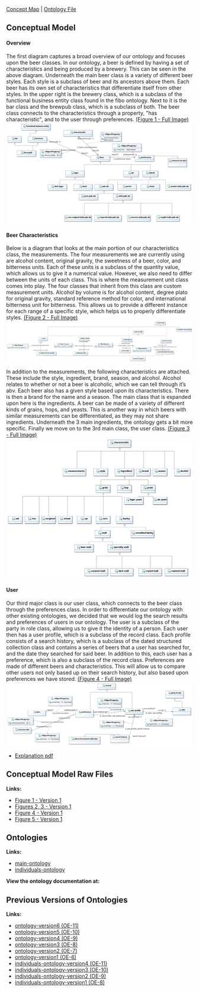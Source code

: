 [Concept Map](#conceptual-model) | [Ontology File](#ontologies)

## Conceptual Model

#### Overview
The first diagram captures a broad overview of our ontology and focuses upon the beer classes. In our ontology, a beer is defined by having a set of characteristics and being produced by a brewery. This can be seen in the above diagram. Underneath the main beer class is a variety of different beer styles. Each style is a subclass of beer and its ancestors above them. Each beer has its own set of characteristics that differentiate itself from other styles. In the upper right is the brewery class, which is a subclass of the functional business entity class found in the fibo ontology. Next to it is the bar class and the brewpub class, which is a subclass of both. The beer class connects to the characteristics through a property, "has characteristic", and to the user through preferences. 
[(Figure 1 - Full Image)](images/OverviewDiagram.jpg)
![Concept Map Model](images/OverviewDiagram.jpg)

#### Beer Characteristics
Below is a diagram that looks at the main portion of our characteristics class, the measurements. The four measurements we are currently using are alcohol content, original gravity, the sweetness of a beer, color, and bitterness units. Each of these units is a subclass of the quantity value, which allows us to give it a numerical value. However, we also need to differ between the units of each class. This is where the measurement unit class comes into play. The four classes that inherit from this class are custom measurement units. Alcohol by volume is for alcohol content, degree plato for original gravity, standard reference method for color, and international bitterness unit for bitterness. This allows us to provide a different instance for each range of a specific style, which helps us to properly differentiate styles.
[(Figure 2 - Full Image)](images/Characteristic-Class-Diagram.jpg)
![Qualitative Characteristic Model Diagram](images/Characteristic-Class-Diagram.jpg)

In addition to the measurements, the following characteristics are attached. These include the style, ingredient, brand, season, and alcohol. Alcohol relates to whether or not a beer is alcoholic, which we can tell through it’s abv. Each beer also has a given style based upon its characteristics. There is then a brand for the name and a season. The main class that is expanded upon here is the ingredients. A beer can be made of a variety of different kinds of grains, hops, and yeasts. This is another way in which beers with similar measurements can be differentiated, as they may not share ingredients. Underneath the 3 main ingredients, the ontology gets a bit more specific. Finally we move on to the 3rd main class, the user class.
[(Figure 3 - Full Image)](images/Characteristic-one.jpg)
![Ingredient Characteristic Model Diagram](images/Characteristic-one.jpg)

#### User
Our third major class is our user class, which connects to the beer class through the preferences class. In order to differentiate our ontology with other existing ontologies, we decided that we would log the search results and preferences of users in our ontology. The user is a subclass of the party in role class, allowing us to give it the identity of a person. Each user then has a user profile, which is a subclass of the record class. Each profile consists of a search history, which is a subclass of the dated structured collection class and contains a series of beers that a user has searched for, and the date they searched for said beer. In addition to this, each user has a preference, which is also a subclass of the record class. Preferences are made of different beers and characteristics. This will allow us to compare other users not only based up on their search history, but also based upon preferences we have stored.
[(Figure 4 - Full Image)](images/UserDiagram.jpg)
![User Model Diagram](images/UserDiagram.jpg)

- [Explanation pdf](files/OE_12_Conceptual_Models.pdf)
## Conceptual Model Raw Files

**Links:**
- [Figure 1 - Version 1](files/overview.uml)
- [Figures 2, 3 - Version 1](files/characteristic.uml)
- [Figure 4 - Version 1](files/updated.uml)
- [Figure 5 - Version 1](files/property_overview.uml)

## Ontologies

**Links:**
- [main-ontology](https://raw.githubusercontent.com/tetherless-world/ontology-engineering/beer-advisor/oe2020/beer-advisor/beer-advisor.rdf)
- [individuals-ontology](https://raw.githubusercontent.com/tetherless-world/ontology-engineering/beer-advisor/oe2020/beer-advisor/beer-advisor-individuals.rdf)

**View the ontology documentation at:**


## Previous Versions of Ontologies
**Links:**

- [ontology-version6 (OE-11)](https://raw.githubusercontent.com/tetherless-world/ontology-engineering/beer-advisor/oe2020/beer-advisor/archived/OE-11-beer-advisor.rdf)
- [ontology-version5 (OE-10)](https://raw.githubusercontent.com/tetherless-world/ontology-engineering/beer-advisor/oe2020/beer-advisor/archived/OE-10-beer-advisor.rdf)
- [ontology-version4 (OE-9)](https://raw.githubusercontent.com/tetherless-world/ontology-engineering/beer-advisor/oe2020/beer-advisor/archived/OE-9-beer-advisor.rdf)
- [ontology-version3 (OE-8)](https://raw.githubusercontent.com/tetherless-world/ontology-engineering/beer-advisor/oe2020/beer-advisor/archived/OE_8_beer-advisor.rdf)
- [ontology-version2 (OE-7)](https://raw.githubusercontent.com/tetherless-world/ontology-engineering/beer-advisor/oe2020/beer-advisor/archived/OE_7_beer-advisor.rdf)
- [ontology-version1 (OE-6)](https://raw.githubusercontent.com/tetherless-world/ontology-engineering/beer-advisor/oe2020/beer-advisor/archived/OE-6-beer-advisor.rdf)
- [individuals-ontology-version4 (OE-11)](https://raw.githubusercontent.com/tetherless-world/ontology-engineering/beer-advisor/oe2020/beer-advisor/archived/OE-11-beer-advisor-individuals.rdf)
- [individuals-ontology-version3 (OE-10)](https://raw.githubusercontent.com/tetherless-world/ontology-engineering/beer-advisor/oe2020/beer-advisor/archived/OE-10-beer-advisor-individuals.rdf)
- [individuals-ontology-version2 (OE-9)](https://raw.githubusercontent.com/tetherless-world/ontology-engineering/beer-advisor/oe2020/beer-advisor/archived/OE-9-beer-advisor-individuals.rdf)
- [individuals-ontology-version1 (OE-8)](https://raw.githubusercontent.com/tetherless-world/ontology-engineering/beer-advisor/oe2020/beer-advisor/archived/OE_8_beer-advisor-individuals.rdf)
